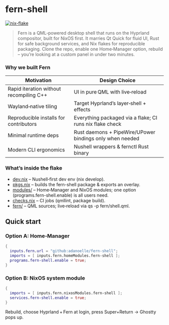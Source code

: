 # fern-shell

[![nix-flake](https://github.com/adanoelle/fern-shell/actions/workflows/ci.yml/badge.svg)](https://github.com/adanoelle/fern-shell/actions/workflows/ci.yml)


> Fern is a QML‑powered desktop shell that runs on the Hyprland compositor, built for NixOS first.
> It marries Qt Quick for fluid UI, Rust for safe background services, and Nix flakes for reproducible packaging.
> Clone the repo, enable one Home‑Manager option, rebuild – you’re looking at a custom panel in under two minutes.

### Why we built Fern

Motivation | Design Choice
---        | ---
Rapid iteration without recompiling C++ |	UI in pure QML with live‑reload
Wayland‑native tiling | Target Hyprland’s layer‑shell + effects
Reproducible installs for contributors | Everything packaged via a flake; CI runs nix flake check
Minimal runtime deps | Rust daemons + PipeWire/UPower bindings only when needed
Modern CLI ergonomics | Nushell wrappers & fernctl Rust binary

### What’s inside the flake

* [dev.nix](flake-parts/dev.nix)       – Nushell‑first dev env (nix develop).
* [pkgs.nix](flake-parts/pkgs.nix)     – builds the fern-shell package & exports an overlay.
* [modules/](flake-parts/modules/)     – Home‑Manager and NixOS modules; one option (programs.fern-shell.enable) is all users need.
* [checks.nix](flake-parts/checks.nix) – CI jobs (qmllint, package build).
* [fern/](fern/) – QML sources; live‑reload via qs -p fern/shell.qml.

## Quick start

### Option A: Home‑Manager
```nix
{
  inputs.fern.url = "github:adanoelle/fern-shell";
  imports = [ inputs.fern.homeModules.fern-shell ];
  programs.fern-shell.enable = true;
}
```

### Option B: NixOS system module

```nix
{
  imports = [ inputs.fern.nixosModules.fern-shell ];
  services.fern-shell.enable = true;
}
```

Rebuild, choose Hyprland + Fern at login, press Super+Return → Ghostty pops up.
